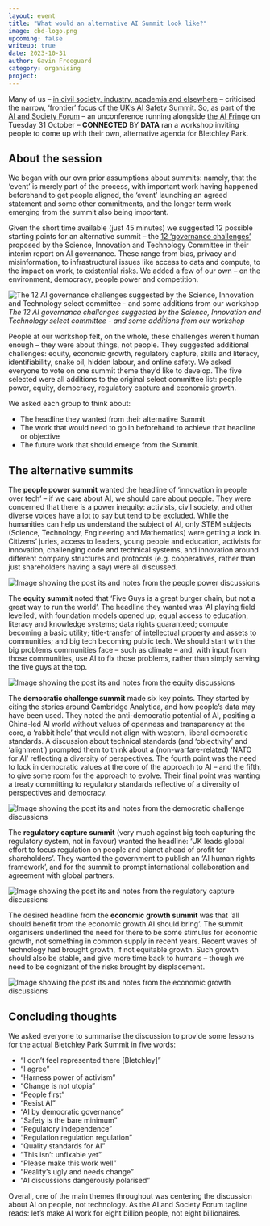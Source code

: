 ```yaml
---
layout: event
title: "What would an alternative AI Summit look like?"
image: cbd-logo.png
upcoming: false
writeup: true
date: 2023-10-31
author: Gavin Freeguard
category: organising
project: 
---
```


Many of us – [in civil society, industry, academia and elsewhere](https://ai-summit-open-letter.info/) – criticised the narrow, ‘frontier’ focus of [the UK’s AI Safety Summit](https://www.aisafetysummit.gov.uk/). So, as part of [the AI and Society Forum](https://www.aisocietyforum.net/) – an unconference running alongside [the AI Fringe](https://aifringe.org/) on Tuesday 31 October – **CONNECTED** BY **DATA** ran a workshop inviting people to come up with their own, alternative agenda for Bletchley Park.

<!--more-->

## About the session
We began with our own prior assumptions about summits: namely, that the ‘event’ is merely part of the process, with important work having happened beforehand to get people aligned, the ‘event’ launching an agreed statement and some other commitments, and the longer term work emerging from the summit also being important.

Given the short time available (just 45 minutes) we suggested 12 possible starting points for an alternative summit – the [12 ‘governance challenges’](https://committees.parliament.uk/work/6986/governance-of-artificial-intelligence-ai/news/197236/ai-offers-significant-opportunities-but-twelve-governance-challenges-must-be-addressed-says-science-innovation-and-technology-committee/) proposed by the Science, Innovation and Technology Committee in their interim report on AI governance. These range from bias, privacy and misinformation, to infrastructural issues like access to data and compute, to the impact on work, to existential risks. We added a few of our own – on the environment, democracy, people power and competition.

![The 12 AI governance challenges suggested by the Science, Innovation and Technology select committee - and some additions from our workshop]({{site.baseurl}}/assets/events/2023-10-31-twelve-governance-challenges.png)
_The 12 AI governance challenges suggested by the Science, Innovation and Technology select committee - and some additions from our workshop_

People at our workshop felt, on the whole, these challenges weren’t human enough – they were about things, not people. They suggested additional challenges: equity, economic growth, regulatory capture, skills and literacy, identifiability, snake oil, hidden labour, and online safety. We asked everyone to vote on one summit theme they’d like to develop. The five selected were all additions to the original select committee list: people power, equity, democracy, regulatory capture and economic growth.

We asked each group to think about:
* The headline they wanted from their alternative Summit
* The work that would need to go in beforehand to achieve that headline or objective
* The future work that should emerge from the Summit.

## The alternative summits
The **people power summit** wanted the headline of ‘innovation in people over tech’ – if we care about AI, we should care about people. They were concerned that there is a power inequity: activists, civil society, and other diverse voices have a lot to say but tend to be excluded. While the humanities can help us understand the subject of AI, only STEM subjects (Science, Technology, Engineering and Mathematics) were getting a look in. Citizens’ juries, access to leaders, young people and education, activists for innovation, challenging code and technical systems, and innovation around different company structures and protocols (e.g. cooperatives, rather than just shareholders having a say) were all discussed.

![Image showing the post its and notes from the people power discussions]({{site.baseurl}}/assets/events/2023-10-31-people-power.png)

The **equity summit** noted that ‘Five Guys is a great burger chain, but not a great way to run the world’. The headline they wanted was ‘AI playing field levelled’, with foundation models opened up; equal access to education, literacy and knowledge systems; data rights guaranteed; compute becoming a basic utility; title-transfer of intellectual property and assets to communities; and big tech becoming public tech. We should start with the big problems communities face – such as climate – and, with input from those communities, use AI to fix those problems, rather than simply serving the five guys at the top.

![Image showing the post its and notes from the equity discussions]({{site.baseurl}}/assets/events/2023-10-31-equity.png)

The **democratic challenge summit** made six key points. They started by citing the stories around Cambridge Analytica, and how people’s data may have been used. They noted the anti-democratic potential of AI, positing a China-led AI world without values of openness and transparency at the core, a ‘rabbit hole’ that would not align with western, liberal democratic standards. A discussion about technical standards (and ‘objectivity’ and ‘alignment’) prompted them to think about a (non-warfare-related) ‘NATO for AI’ reflecting a diversity of perspectives. The fourth point was the need to lock in democratic values at the core of the approach to AI – and the fifth, to give some room for the approach to evolve. Their final point was wanting a treaty committing to regulatory standards reflective of a diversity of perspectives and democracy.

![Image showing the post its and notes from the democratic challenge discussions]({{site.baseurl}}/assets/events/2023-10-31-democratic.jpg)

The **regulatory capture summit** (very much against big tech capturing the regulatory system, not in favour) wanted the headline: ‘UK leads global effort to focus regulation on people and planet ahead of profit for shareholders’. They wanted the government to publish an ‘AI human rights framework’, and for the summit to prompt international collaboration and agreement with global partners.

![Image showing the post its and notes from the regulatory capture discussions]({{site.baseurl}}/assets/events/2023-10-31-regulation.png)

The desired headline from the **economic growth summit** was that ‘all should benefit from the economic growth AI should bring’. The summit organisers underlined the need for there to be some stimulus for economic growth, not something in common supply in recent years. Recent waves of technology had brought growth, if not equitable growth. Such growth should also be stable, and give more time back to humans – though we need to be cognizant of the risks brought by displacement.

![Image showing the post its and notes from the economic growth discussions]({{site.baseurl}}/assets/events/2023-10-31-economic.png)

## Concluding thoughts
We asked everyone to summarise the discussion to provide some lessons for the actual Bletchley Park Summit in five words:
* “I don’t feel represented there [Bletchley]”
* “I agree”
* “Harness power of activism”
* “Change is not utopia”
* “People first”
* “Resist AI”
* “AI by democratic governance”
* “Safety is the bare minimum”
* “Regulatory independence”
* “Regulation regulation regulation”
* “Quality standards for AI”
* ”This isn’t unfixable yet”
* “Please make this work well”
* “Reality’s ugly and needs change”
* “AI discussions dangerously polarised”

Overall, one of the main themes throughout was centering the discussion about AI on people, not technology. As the AI and Society Forum tagline reads: let’s make AI work for eight billion people, not eight billionaires.